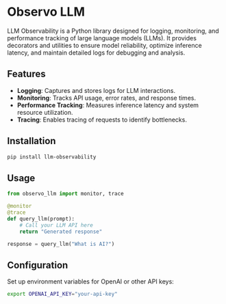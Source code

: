 # Observo LLM

LLM Observability is a Python library designed for logging, monitoring, and performance tracking of large language models (LLMs). It provides decorators and utilities to ensure model reliability, optimize inference latency, and maintain detailed logs for debugging and analysis.

## Features
- **Logging**: Captures and stores logs for LLM interactions.
- **Monitoring**: Tracks API usage, error rates, and response times.
- **Performance Tracking**: Measures inference latency and system resource utilization.
- **Tracing**: Enables tracing of requests to identify bottlenecks.

## Installation
```sh
pip install llm-observability
```

## Usage
```python
from observo_llm import monitor, trace

@monitor
@trace
def query_llm(prompt):
    # Call your LLM API here
    return "Generated response"

response = query_llm("What is AI?")
```

## Configuration
Set up environment variables for OpenAI or other API keys:
```sh
export OPENAI_API_KEY="your-api-key"
```
